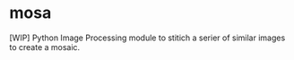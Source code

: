 # mosa
[WIP] Python Image Processing module to stitich a serier of similar images to create a mosaic.
